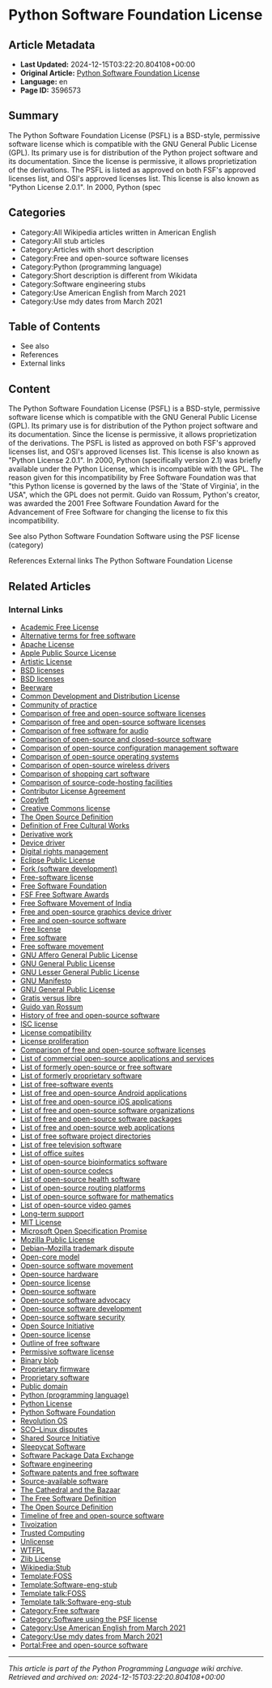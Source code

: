 # Python Software Foundation License

## Article Metadata

- **Last Updated:** 2024-12-15T03:22:20.804108+00:00
- **Original Article:** [Python Software Foundation License](https://en.wikipedia.org/wiki/Python_Software_Foundation_License)
- **Language:** en
- **Page ID:** 3596573

## Summary

The Python Software Foundation License (PSFL) is a BSD-style, permissive software license which is compatible with the GNU General Public License (GPL). Its primary use is for distribution of the Python project software and its documentation. Since the license is permissive, it allows proprietization of the derivations. The PSFL is listed as approved on both FSF's approved licenses list, and OSI's approved licenses list.
This license is also known as "Python License 2.0.1".
In 2000, Python (spec

## Categories

- Category:All Wikipedia articles written in American English
- Category:All stub articles
- Category:Articles with short description
- Category:Free and open-source software licenses
- Category:Python (programming language)
- Category:Short description is different from Wikidata
- Category:Software engineering stubs
- Category:Use American English from March 2021
- Category:Use mdy dates from March 2021

## Table of Contents

- See also
- References
- External links

## Content

The Python Software Foundation License (PSFL) is a BSD-style, permissive software license which is compatible with the GNU General Public License (GPL). Its primary use is for distribution of the Python project software and its documentation. Since the license is permissive, it allows proprietization of the derivations. The PSFL is listed as approved on both FSF's approved licenses list, and OSI's approved licenses list.
This license is also known as "Python License 2.0.1".
In 2000, Python (specifically version 2.1) was briefly available under the Python License, which is incompatible with the GPL.  The reason given for this incompatibility by Free Software Foundation was that "this Python license is governed by the laws of the 'State of Virginia', in the USA", which the GPL does not permit.
Guido van Rossum, Python's creator, was awarded the 2001 Free Software Foundation Award for the Advancement of Free Software for changing the license to fix this incompatibility.

See also
Python Software Foundation
Software using the PSF license (category)

References
External links
The Python Software Foundation License

## Related Articles

### Internal Links

- [Academic Free License](https://en.wikipedia.org/wiki/Academic_Free_License)
- [Alternative terms for free software](https://en.wikipedia.org/wiki/Alternative_terms_for_free_software)
- [Apache License](https://en.wikipedia.org/wiki/Apache_License)
- [Apple Public Source License](https://en.wikipedia.org/wiki/Apple_Public_Source_License)
- [Artistic License](https://en.wikipedia.org/wiki/Artistic_License)
- [BSD licenses](https://en.wikipedia.org/wiki/BSD_licenses)
- [BSD licenses](https://en.wikipedia.org/wiki/BSD_licenses)
- [Beerware](https://en.wikipedia.org/wiki/Beerware)
- [Common Development and Distribution License](https://en.wikipedia.org/wiki/Common_Development_and_Distribution_License)
- [Community of practice](https://en.wikipedia.org/wiki/Community_of_practice)
- [Comparison of free and open-source software licenses](https://en.wikipedia.org/wiki/Comparison_of_free_and_open-source_software_licenses)
- [Comparison of free and open-source software licenses](https://en.wikipedia.org/wiki/Comparison_of_free_and_open-source_software_licenses)
- [Comparison of free software for audio](https://en.wikipedia.org/wiki/Comparison_of_free_software_for_audio)
- [Comparison of open-source and closed-source software](https://en.wikipedia.org/wiki/Comparison_of_open-source_and_closed-source_software)
- [Comparison of open-source configuration management software](https://en.wikipedia.org/wiki/Comparison_of_open-source_configuration_management_software)
- [Comparison of open-source operating systems](https://en.wikipedia.org/wiki/Comparison_of_open-source_operating_systems)
- [Comparison of open-source wireless drivers](https://en.wikipedia.org/wiki/Comparison_of_open-source_wireless_drivers)
- [Comparison of shopping cart software](https://en.wikipedia.org/wiki/Comparison_of_shopping_cart_software)
- [Comparison of source-code-hosting facilities](https://en.wikipedia.org/wiki/Comparison_of_source-code-hosting_facilities)
- [Contributor License Agreement](https://en.wikipedia.org/wiki/Contributor_License_Agreement)
- [Copyleft](https://en.wikipedia.org/wiki/Copyleft)
- [Creative Commons license](https://en.wikipedia.org/wiki/Creative_Commons_license)
- [The Open Source Definition](https://en.wikipedia.org/wiki/The_Open_Source_Definition)
- [Definition of Free Cultural Works](https://en.wikipedia.org/wiki/Definition_of_Free_Cultural_Works)
- [Derivative work](https://en.wikipedia.org/wiki/Derivative_work)
- [Device driver](https://en.wikipedia.org/wiki/Device_driver)
- [Digital rights management](https://en.wikipedia.org/wiki/Digital_rights_management)
- [Eclipse Public License](https://en.wikipedia.org/wiki/Eclipse_Public_License)
- [Fork (software development)](https://en.wikipedia.org/wiki/Fork_(software_development))
- [Free-software license](https://en.wikipedia.org/wiki/Free-software_license)
- [Free Software Foundation](https://en.wikipedia.org/wiki/Free_Software_Foundation)
- [FSF Free Software Awards](https://en.wikipedia.org/wiki/FSF_Free_Software_Awards)
- [Free Software Movement of India](https://en.wikipedia.org/wiki/Free_Software_Movement_of_India)
- [Free and open-source graphics device driver](https://en.wikipedia.org/wiki/Free_and_open-source_graphics_device_driver)
- [Free and open-source software](https://en.wikipedia.org/wiki/Free_and_open-source_software)
- [Free license](https://en.wikipedia.org/wiki/Free_license)
- [Free software](https://en.wikipedia.org/wiki/Free_software)
- [Free software movement](https://en.wikipedia.org/wiki/Free_software_movement)
- [GNU Affero General Public License](https://en.wikipedia.org/wiki/GNU_Affero_General_Public_License)
- [GNU General Public License](https://en.wikipedia.org/wiki/GNU_General_Public_License)
- [GNU Lesser General Public License](https://en.wikipedia.org/wiki/GNU_Lesser_General_Public_License)
- [GNU Manifesto](https://en.wikipedia.org/wiki/GNU_Manifesto)
- [GNU General Public License](https://en.wikipedia.org/wiki/GNU_General_Public_License)
- [Gratis versus libre](https://en.wikipedia.org/wiki/Gratis_versus_libre)
- [Guido van Rossum](https://en.wikipedia.org/wiki/Guido_van_Rossum)
- [History of free and open-source software](https://en.wikipedia.org/wiki/History_of_free_and_open-source_software)
- [ISC license](https://en.wikipedia.org/wiki/ISC_license)
- [License compatibility](https://en.wikipedia.org/wiki/License_compatibility)
- [License proliferation](https://en.wikipedia.org/wiki/License_proliferation)
- [Comparison of free and open-source software licenses](https://en.wikipedia.org/wiki/Comparison_of_free_and_open-source_software_licenses)
- [List of commercial open-source applications and services](https://en.wikipedia.org/wiki/List_of_commercial_open-source_applications_and_services)
- [List of formerly open-source or free software](https://en.wikipedia.org/wiki/List_of_formerly_open-source_or_free_software)
- [List of formerly proprietary software](https://en.wikipedia.org/wiki/List_of_formerly_proprietary_software)
- [List of free-software events](https://en.wikipedia.org/wiki/List_of_free-software_events)
- [List of free and open-source Android applications](https://en.wikipedia.org/wiki/List_of_free_and_open-source_Android_applications)
- [List of free and open-source iOS applications](https://en.wikipedia.org/wiki/List_of_free_and_open-source_iOS_applications)
- [List of free and open-source software organizations](https://en.wikipedia.org/wiki/List_of_free_and_open-source_software_organizations)
- [List of free and open-source software packages](https://en.wikipedia.org/wiki/List_of_free_and_open-source_software_packages)
- [List of free and open-source web applications](https://en.wikipedia.org/wiki/List_of_free_and_open-source_web_applications)
- [List of free software project directories](https://en.wikipedia.org/wiki/List_of_free_software_project_directories)
- [List of free television software](https://en.wikipedia.org/wiki/List_of_free_television_software)
- [List of office suites](https://en.wikipedia.org/wiki/List_of_office_suites)
- [List of open-source bioinformatics software](https://en.wikipedia.org/wiki/List_of_open-source_bioinformatics_software)
- [List of open-source codecs](https://en.wikipedia.org/wiki/List_of_open-source_codecs)
- [List of open-source health software](https://en.wikipedia.org/wiki/List_of_open-source_health_software)
- [List of open-source routing platforms](https://en.wikipedia.org/wiki/List_of_open-source_routing_platforms)
- [List of open-source software for mathematics](https://en.wikipedia.org/wiki/List_of_open-source_software_for_mathematics)
- [List of open-source video games](https://en.wikipedia.org/wiki/List_of_open-source_video_games)
- [Long-term support](https://en.wikipedia.org/wiki/Long-term_support)
- [MIT License](https://en.wikipedia.org/wiki/MIT_License)
- [Microsoft Open Specification Promise](https://en.wikipedia.org/wiki/Microsoft_Open_Specification_Promise)
- [Mozilla Public License](https://en.wikipedia.org/wiki/Mozilla_Public_License)
- [Debian–Mozilla trademark dispute](https://en.wikipedia.org/wiki/Debian%E2%80%93Mozilla_trademark_dispute)
- [Open-core model](https://en.wikipedia.org/wiki/Open-core_model)
- [Open-source software movement](https://en.wikipedia.org/wiki/Open-source_software_movement)
- [Open-source hardware](https://en.wikipedia.org/wiki/Open-source_hardware)
- [Open-source license](https://en.wikipedia.org/wiki/Open-source_license)
- [Open-source software](https://en.wikipedia.org/wiki/Open-source_software)
- [Open-source software advocacy](https://en.wikipedia.org/wiki/Open-source_software_advocacy)
- [Open-source software development](https://en.wikipedia.org/wiki/Open-source_software_development)
- [Open-source software security](https://en.wikipedia.org/wiki/Open-source_software_security)
- [Open Source Initiative](https://en.wikipedia.org/wiki/Open_Source_Initiative)
- [Open-source license](https://en.wikipedia.org/wiki/Open-source_license)
- [Outline of free software](https://en.wikipedia.org/wiki/Outline_of_free_software)
- [Permissive software license](https://en.wikipedia.org/wiki/Permissive_software_license)
- [Binary blob](https://en.wikipedia.org/wiki/Binary_blob)
- [Proprietary firmware](https://en.wikipedia.org/wiki/Proprietary_firmware)
- [Proprietary software](https://en.wikipedia.org/wiki/Proprietary_software)
- [Public domain](https://en.wikipedia.org/wiki/Public_domain)
- [Python (programming language)](https://en.wikipedia.org/wiki/Python_(programming_language))
- [Python License](https://en.wikipedia.org/wiki/Python_License)
- [Python Software Foundation](https://en.wikipedia.org/wiki/Python_Software_Foundation)
- [Revolution OS](https://en.wikipedia.org/wiki/Revolution_OS)
- [SCO–Linux disputes](https://en.wikipedia.org/wiki/SCO%E2%80%93Linux_disputes)
- [Shared Source Initiative](https://en.wikipedia.org/wiki/Shared_Source_Initiative)
- [Sleepycat Software](https://en.wikipedia.org/wiki/Sleepycat_Software)
- [Software Package Data Exchange](https://en.wikipedia.org/wiki/Software_Package_Data_Exchange)
- [Software engineering](https://en.wikipedia.org/wiki/Software_engineering)
- [Software patents and free software](https://en.wikipedia.org/wiki/Software_patents_and_free_software)
- [Source-available software](https://en.wikipedia.org/wiki/Source-available_software)
- [The Cathedral and the Bazaar](https://en.wikipedia.org/wiki/The_Cathedral_and_the_Bazaar)
- [The Free Software Definition](https://en.wikipedia.org/wiki/The_Free_Software_Definition)
- [The Open Source Definition](https://en.wikipedia.org/wiki/The_Open_Source_Definition)
- [Timeline of free and open-source software](https://en.wikipedia.org/wiki/Timeline_of_free_and_open-source_software)
- [Tivoization](https://en.wikipedia.org/wiki/Tivoization)
- [Trusted Computing](https://en.wikipedia.org/wiki/Trusted_Computing)
- [Unlicense](https://en.wikipedia.org/wiki/Unlicense)
- [WTFPL](https://en.wikipedia.org/wiki/WTFPL)
- [Zlib License](https://en.wikipedia.org/wiki/Zlib_License)
- [Wikipedia:Stub](https://en.wikipedia.org/wiki/Wikipedia:Stub)
- [Template:FOSS](https://en.wikipedia.org/wiki/Template:FOSS)
- [Template:Software-eng-stub](https://en.wikipedia.org/wiki/Template:Software-eng-stub)
- [Template talk:FOSS](https://en.wikipedia.org/wiki/Template_talk:FOSS)
- [Template talk:Software-eng-stub](https://en.wikipedia.org/wiki/Template_talk:Software-eng-stub)
- [Category:Free software](https://en.wikipedia.org/wiki/Category:Free_software)
- [Category:Software using the PSF license](https://en.wikipedia.org/wiki/Category:Software_using_the_PSF_license)
- [Category:Use American English from March 2021](https://en.wikipedia.org/wiki/Category:Use_American_English_from_March_2021)
- [Category:Use mdy dates from March 2021](https://en.wikipedia.org/wiki/Category:Use_mdy_dates_from_March_2021)
- [Portal:Free and open-source software](https://en.wikipedia.org/wiki/Portal:Free_and_open-source_software)

---
_This article is part of the Python Programming Language wiki archive._
_Retrieved and archived on: 2024-12-15T03:22:20.804108+00:00_